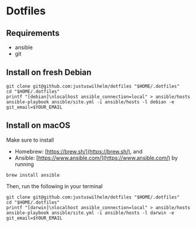 # Dotfiles

## Requirements

+ ansible
+ git

## Install on fresh Debian

```
git clone git@github.com:justuswilhelm/dotfiles "$HOME/.dotfiles"
cd "$HOME/.dotfiles"
printf "[debian]\nlocalhost ansible_connection=local" > ansible/hosts
ansible-playbook ansible/site.yml -i ansible/hosts -l debian -e git_email=$YOUR_EMAIL
```

## Install on macOS

Make sure to install
- Homebrew: [https://brew.sh/](https://brew.sh/), and
- Ansible: [https://www.ansible.com/](https://www.ansible.com/) by running

```
brew install ansible
```

Then, run the following in your terminal

```
git clone git@github.com:justuswilhelm/dotfiles "$HOME/.dotfiles"
cd "$HOME/.dotfiles"
printf "[darwin]\nlocalhost ansible_connection=local" > ansible/hosts
ansible-playbook ansible/site.yml -i ansible/hosts -l darwin -e git_email=$YOUR_EMAIL
```
